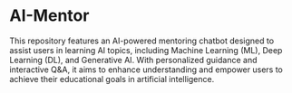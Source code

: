 # AI-Mentor
This repository features an AI-powered mentoring chatbot designed to assist users in learning AI topics, including Machine Learning (ML), Deep Learning (DL), and Generative AI. With personalized guidance and interactive Q&amp;A, it aims to enhance understanding and empower users to achieve their educational goals in artificial intelligence.
